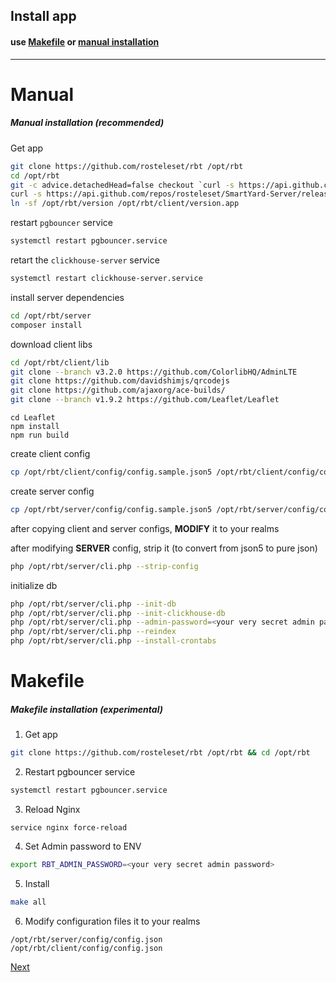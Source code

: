 ## Install app

#### use [Makefile](#Makefile) or [manual installation](#Manual)

------
# Manual
##### Manual installation (recommended)

Get app

```bash
git clone https://github.com/rosteleset/rbt /opt/rbt
cd /opt/rbt
git -c advice.detachedHead=false checkout `curl -s https://api.github.com/repos/rosteleset/SmartYard-Server/releases/latest | jq -r ".tag_name"`
curl -s https://api.github.com/repos/rosteleset/SmartYard-Server/releases/latest | jq -r ".tag_name" > server/version
ln -sf /opt/rbt/version /opt/rbt/client/version.app
```

restart ```pgbouncer``` service

```bash
systemctl restart pgbouncer.service
```

retart the ```clickhouse-server``` service

```bash
systemctl restart clickhouse-server.service
```

install server dependencies

```bash
cd /opt/rbt/server
composer install
```

download client libs

```bash
cd /opt/rbt/client/lib
git clone --branch v3.2.0 https://github.com/ColorlibHQ/AdminLTE
git clone https://github.com/davidshimjs/qrcodejs
git clone https://github.com/ajaxorg/ace-builds/
git clone --branch v1.9.2 https://github.com/Leaflet/Leaflet
```

```
cd Leaflet
npm install
npm run build
```

create client config

```bash
cp /opt/rbt/client/config/config.sample.json5 /opt/rbt/client/config/config.json
```

create server config

```bash
cp /opt/rbt/server/config/config.sample.json5 /opt/rbt/server/config/config.json
```

after copying client and server configs, **MODIFY** it to your realms

after modifying **SERVER** config, strip it (to convert from json5 to pure json)

```bash
php /opt/rbt/server/cli.php --strip-config
```

initialize db

```bash
php /opt/rbt/server/cli.php --init-db
php /opt/rbt/server/cli.php --init-clickhouse-db
php /opt/rbt/server/cli.php --admin-password=<your very secret admin password>
php /opt/rbt/server/cli.php --reindex
php /opt/rbt/server/cli.php --install-crontabs
```


# Makefile
##### Makefile installation (experimental)
1.  Get app
```bash
git clone https://github.com/rosteleset/rbt /opt/rbt && cd /opt/rbt
```
2. Restart pgbouncer service
```bash
systemctl restart pgbouncer.service
```
3. Reload Nginx
```shell
service nginx force-reload
```
4. Set Admin password to ENV
```bash
export RBT_ADMIN_PASSWORD=<your very secret admin password>
```
5. Install
```bash
make all
```
6. Modify configuration files it to your realms
```
/opt/rbt/server/config/config.json
/opt/rbt/client/config/config.json
```

[Next](08.nginx.md)
